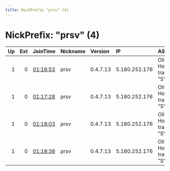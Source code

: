 ```yaml
---
title: NickPrefix "prsv" (4)
---
```


# NickPrefix: "prsv" (4)

|   Up |   Ext | JoinTime                                                                                              | Nickname   | Version   | IP            | AS                                               | CC   |   ORp |   Dirp | OS    | Contact                            |   eFamMembers |
|-----:|------:|:------------------------------------------------------------------------------------------------------|:-----------|:----------|:--------------|:-------------------------------------------------|:-----|------:|-------:|:------|:-----------------------------------|--------------:|
|    1 |     0 | [01:16:53](https://nusenu.github.io/OrNetStats/w/relay/52DCA2FDC8B71633748513B6944305BA6DD359D4.html) | prsv       | 0.4.7.13  | 5.180.252.176 | Oliver Horscht is trading as &quot;SYNLINQ&quot; | de   |  9000 |      0 | Linux | email:admin prsv.ch url:https://pr |            36 |
|    1 |     0 | [01:17:28](https://nusenu.github.io/OrNetStats/w/relay/291E4A5B6508C4CDA84D7F05BF2D8DDB9BE124A0.html) | prsv       | 0.4.7.13  | 5.180.252.176 | Oliver Horscht is trading as &quot;SYNLINQ&quot; | de   |  9100 |      0 | Linux | email:admin prsv.ch url:https://pr |            36 |
|    1 |     0 | [01:18:03](https://nusenu.github.io/OrNetStats/w/relay/0C8FCCC80948BAEC9440B8FF5BDD8882D1B7A018.html) | prsv       | 0.4.7.13  | 5.180.252.176 | Oliver Horscht is trading as &quot;SYNLINQ&quot; | de   |  9200 |      0 | Linux | email:admin prsv.ch url:https://pr |            36 |
|    1 |     0 | [01:18:38](https://nusenu.github.io/OrNetStats/w/relay/3D04BB99B0F19C387FA5F247B6FE8B97EA57D1C5.html) | prsv       | 0.4.7.13  | 5.180.252.176 | Oliver Horscht is trading as &quot;SYNLINQ&quot; | de   |  9300 |      0 | Linux | email:admin prsv.ch url:https://pr |            36 |
